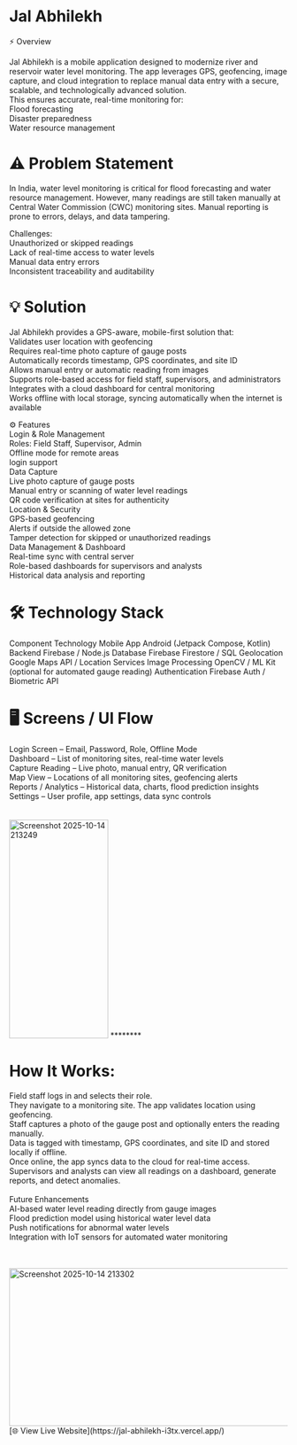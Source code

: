 # Jal Abhilekh
⚡ Overview

Jal Abhilekh is a mobile application designed to modernize river and reservoir water level monitoring.
The app leverages GPS, geofencing, image capture, and cloud integration to replace manual data entry with a secure, scalable, and technologically advanced solution.<br>
This ensures accurate, real-time monitoring for:<br>
Flood forecasting<br>
Disaster preparedness<br>
Water resource management<br>

# ⚠️ Problem Statement

In India, water level monitoring is critical for flood forecasting and water resource management.
However, many readings are still taken manually at Central Water Commission (CWC) monitoring sites.
Manual reporting is prone to errors, delays, and data tampering.

Challenges: <br>
Unauthorized or skipped readings<br>
Lack of real-time access to water levels<br>
Manual data entry errors<br>
Inconsistent traceability and auditability<br>

# 💡 Solution

Jal Abhilekh provides a GPS-aware, mobile-first solution that:<br>
Validates user location with geofencing<br>
Requires real-time photo capture of gauge posts<br>
Automatically records timestamp, GPS coordinates, and site ID<br>
Allows manual entry or automatic reading from images<br>
Supports role-based access for field staff, supervisors, and administrators<br>
Integrates with a cloud dashboard for central monitoring<br>
Works offline with local storage, syncing automatically when the internet is available<br>

⚙️ Features<br>
Login & Role Management<br>
Roles: Field Staff, Supervisor, Admin<br>
Offline mode for remote areas<br> login support<br>
Data Capture<br>
Live photo capture of gauge posts<br>
Manual entry or scanning of water level readings<br>
QR code verification at sites for authenticity<br>
Location & Security<br>
GPS-based geofencing<br>
Alerts if outside the allowed zone<br>
Tamper detection for skipped or unauthorized readings<br>
Data Management & Dashboard<br>
Real-time sync with central server<br>
Role-based dashboards for supervisors and analysts<br>
Historical data analysis and reporting<br>

# 🛠️ Technology Stack
Component	Technology
Mobile App	Android (Jetpack Compose, Kotlin)
Backend	Firebase / Node.js
Database	Firebase Firestore / SQL
Geolocation	Google Maps API / Location Services
Image Processing	OpenCV / ML Kit (optional for automated gauge reading)
Authentication	Firebase Auth / Biometric API<br>

 # 🖥️ Screens / UI Flow

Login Screen – Email, Password, Role, Offline Mode<br>
Dashboard – List of monitoring sites, real-time water levels<br>
Capture Reading – Live photo, manual entry, QR verification<br>
Map View – Locations of all monitoring sites, geofencing alerts<br>
Reports / Analytics – Historical data, charts, flood prediction insights<br>
Settings – User profile, app settings, data sync controls<br><br><br>
<img width="179" height="395" alt="Screenshot 2025-10-14 213249" src="https://github.com/user-attachments/assets/57bfc350-080d-4ee3-be78-f038331105d2" />
********<br>
# How It Works:<br>
Field staff logs in and selects their role.<br>
They navigate to a monitoring site. The app validates location using geofencing.<br>
Staff captures a photo of the gauge post and optionally enters the reading manually.<br>
Data is tagged with timestamp, GPS coordinates, and site ID and stored locally if offline.<br>
Once online, the app syncs data to the cloud for real-time access.<br>
Supervisors and analysts can view all readings on a dashboard, generate reports, and detect anomalies.<br>
<br>
Future Enhancements<br>
AI-based water level reading directly from gauge images<br>
Flood prediction model using historical water level data<br>
Push notifications for abnormal water levels<br>
Integration with IoT sensors for automated water monitoring<br>
<br><br>

<img width="586" height="285" alt="Screenshot 2025-10-14 213302" src="https://github.com/user-attachments/assets/d9ba58d9-50e8-49c8-b6b5-e36dc59f279b" />
<br>
[🌐 View Live Website](https://jal-abhilekh-i3tx.vercel.app/)


